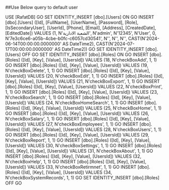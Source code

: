 ##Use Below query to default user

USE [RafatDB]
GO
SET IDENTITY_INSERT [dbo].[Users] ON 
GO
INSERT [dbo].[Users] ([Id], [FullName], [UserName], [Password], [Role], [IsSecondaryUser], [UserId], [Phone], [Email], [Address], [CreatedDate], [EditedDate]) VALUES (1, N'الشعبة الادارية', N'admin', N'12345', N'User', 0, N'7e3c6ce6-a05b-4cbe-b0fc-c6057cd30541', N'', N'', N'', CAST(N'2024-06-14T00:00:00.0000000' AS DateTime2), CAST(N'2024-07-17T00:00:00.0000000' AS DateTime2))
GO
SET IDENTITY_INSERT [dbo].[Users] OFF
GO
SET IDENTITY_INSERT [dbo].[Roles] ON 
GO
INSERT [dbo].[Roles] ([Id], [Key], [Value], [UsersId]) VALUES (18, N'checkBoxAdd', 1, 1)
GO
INSERT [dbo].[Roles] ([Id], [Key], [Value], [UsersId]) VALUES (19, N'checkBoxDelete', 1, 1)
GO
INSERT [dbo].[Roles] ([Id], [Key], [Value], [UsersId]) VALUES (20, N'checkBoxEdit', 1, 1)
GO
INSERT [dbo].[Roles] ([Id], [Key], [Value], [UsersId]) VALUES (21, N'checkBoxExport', 1, 1)
GO
INSERT [dbo].[Roles] ([Id], [Key], [Value], [UsersId]) VALUES (22, N'checkBoxPrint', 1, 1)
GO
INSERT [dbo].[Roles] ([Id], [Key], [Value], [UsersId]) VALUES (23, N'checkBoxSearch', 1, 1)
GO
INSERT [dbo].[Roles] ([Id], [Key], [Value], [UsersId]) VALUES (24, N'checkBoxHomeSearch', 1, 1)
GO
INSERT [dbo].[Roles] ([Id], [Key], [Value], [UsersId]) VALUES (25, N'checkBoxHome', 1, 1)
GO
INSERT [dbo].[Roles] ([Id], [Key], [Value], [UsersId]) VALUES (26, N'checkBoxSalary', 1, 1)
GO
INSERT [dbo].[Roles] ([Id], [Key], [Value], [UsersId]) VALUES (27, N'checkBoxEmployees', 1, 1)
GO
INSERT [dbo].[Roles] ([Id], [Key], [Value], [UsersId]) VALUES (28, N'checkBoxUsers', 1, 1)
GO
INSERT [dbo].[Roles] ([Id], [Key], [Value], [UsersId]) VALUES (29, N'checkBoxReport', 1, 1)
GO
INSERT [dbo].[Roles] ([Id], [Key], [Value], [UsersId]) VALUES (30, N'checkBoxSettings', 1, 1)
GO
INSERT [dbo].[Roles] ([Id], [Key], [Value], [UsersId]) VALUES (31, N'checkBoxAbout', 1, 1)
GO
INSERT [dbo].[Roles] ([Id], [Key], [Value], [UsersId]) VALUES (32, N'checkBoxHelp', 1, 1)
GO
INSERT [dbo].[Roles] ([Id], [Key], [Value], [UsersId]) VALUES (33, N'checkBoxRetirmnet', 1, 1)
GO
INSERT [dbo].[Roles] ([Id], [Key], [Value], [UsersId]) VALUES (34, N'checkBoxSystemRecords', 1, 1)
GO
SET IDENTITY_INSERT [dbo].[Roles] OFF
GO
